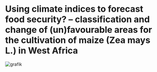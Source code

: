 # Using climate indices to forecast food security? – classification and change of (un)favourable areas for the cultivation of maize (Zea mays L.) in West Africa
![grafik](https://user-images.githubusercontent.com/87641321/153830483-bd1045de-6d15-47da-89eb-2adcb2bebc96.png)

